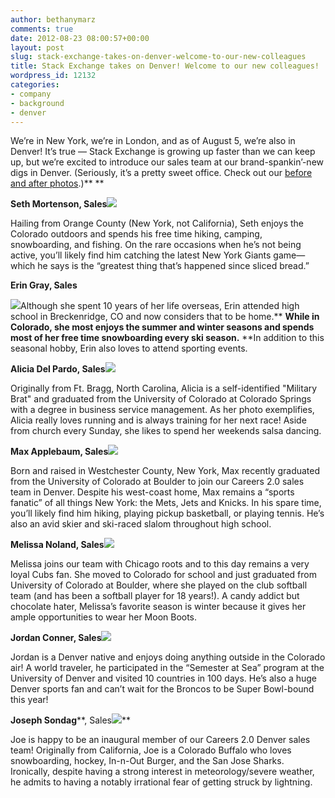 ```yaml
---
author: bethanymarz
comments: true
date: 2012-08-23 08:00:57+00:00
layout: post
slug: stack-exchange-takes-on-denver-welcome-to-our-new-colleagues
title: Stack Exchange takes on Denver! Welcome to our new colleagues!
wordpress_id: 12132
categories:
- company
- background
- denver
---
```


We’re in New York, we’re in London, and as of August 5, we’re also in Denver! It’s true — Stack Exchange is growing up faster than we can keep up, but we’re excited to introduce our sales team at our brand-spankin’-new digs in Denver. (Seriously, it’s a pretty sweet office. Check out our [before and after photos](http://www.flickr.com/photos/stackexchange/sets/72157631181635072/).)** **



**Seth Mortenson, Sales![](http://i.stack.imgur.com/TCEnP.png)**

Hailing from Orange County (New York, not California), Seth enjoys the Colorado outdoors and spends his free time hiking, camping, snowboarding, and fishing. On the rare occasions when he’s not being active, you’ll likely find him catching the latest New York Giants game—which he says is the “greatest thing that’s happened since sliced bread.”

  

**Erin Gray, Sales**

![](http://i.stack.imgur.com/4S0vH.png)Although she spent 10 years of her life overseas, Erin attended high school in Breckenridge, CO and now considers that to be home.** **While in Colorado, she most enjoys the summer and winter seasons and spends most of her free time snowboarding every ski season.** **In addition to this seasonal hobby, Erin also loves to attend sporting events.

  
**Alicia Del Pardo, Sales![](http://i.stack.imgur.com/goVMF.png)**

Originally from Ft. Bragg, North Carolina, Alicia is a self-identified "Military Brat" and graduated from the University of Colorado at Colorado Springs with a degree in business service management. As her photo exemplifies, Alicia really loves running and is always training for her next race! Aside from church every Sunday, she likes to spend her weekends salsa dancing.

  
**Max Applebaum, Sales![](http://i.stack.imgur.com/UA5zQ.png)**

Born and raised in Westchester County, New York, Max recently graduated from the University of Colorado at Boulder to join our Careers 2.0 sales team in Denver. Despite his west-coast home, Max remains a “sports fanatic” of all things New York: the Mets, Jets and Knicks. In his spare time, you’ll likely find him hiking, playing pickup basketball, or playing tennis. He’s also an avid skier and ski-raced slalom throughout high school.

  

**Melissa Noland, Sales![](http://i.stack.imgur.com/gxCgG.png)**

Melissa joins our team with Chicago roots and to this day remains a very loyal Cubs fan. She moved to Colorado for school and just graduated from University of Colorado at Boulder, where she played on the club softball team (and has been a softball player for 18 years!). A candy addict but chocolate hater, Melissa’s favorite season is winter because it gives her ample opportunities to wear her Moon Boots.

  
**Jordan Conner, Sales![](http://i.stack.imgur.com/8SIFl.png)**

Jordan is a Denver native and enjoys doing anything outside in the Colorado air! A world traveler, he participated in the “Semester at Sea” program at the University of Denver and visited 10 countries in 100 days. He’s also a huge Denver sports fan and can’t wait for the Broncos to be Super Bowl-bound this year!

  
**Joseph Sondag****, Sales![](http://i.stack.imgur.com/FeQH6.png)**

Joe is happy to be an inaugural member of our Careers 2.0 Denver sales team! Originally from California, Joe is a Colorado Buffalo who loves snowboarding, hockey, In-n-Out Burger, and the San Jose Sharks. Ironically, despite having a strong interest in meteorology/severe weather, he admits to having a notably irrational fear of getting struck by lightning.

  


